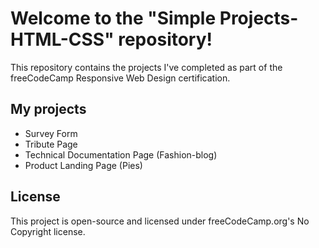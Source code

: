 # Welcome to the "Simple Projects-HTML-CSS" repository! 
This repository contains the projects I've completed as part of the freeCodeCamp Responsive Web Design certification.


## My projects
* Survey Form
* Tribute Page
* Technical Documentation Page (Fashion-blog)
* Product Landing Page (Pies)

## License
This project is open-source and licensed under freeCodeCamp.org's No Copyright license.
